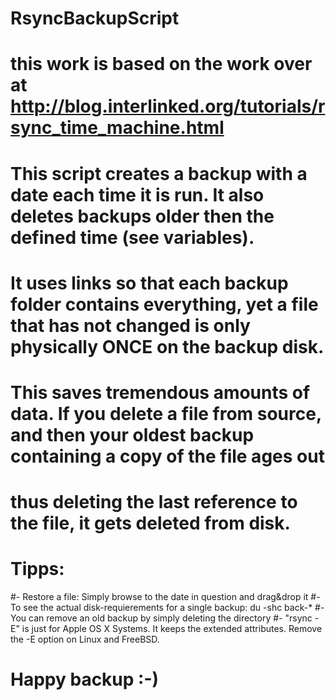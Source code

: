 # RsyncBackupScript
# this work is based on the work over at http://blog.interlinked.org/tutorials/rsync_time_machine.html
#
# This script creates a backup with a date each time it is run. It also deletes backups older then the defined time (see variables).
# It uses links so that each backup folder contains everything, yet a file that has not changed is only physically ONCE on the backup disk.
# This saves tremendous amounts of data. If you delete a file from source, and then your oldest backup containing a copy of the file ages out
# thus deleting the last reference to the file, it gets deleted from disk.
#
# Tipps:
#- Restore a file: Simply browse to the date in question and drag&drop it
#- To see the actual disk-requierements for a single backup: du -shc back-*
#- You can remove an old backup by simply deleting the directory
#- "rsync -E" is just for Apple OS X Systems. It keeps the extended attributes. Remove the -E option on Linux and FreeBSD.
# Happy backup :-)
